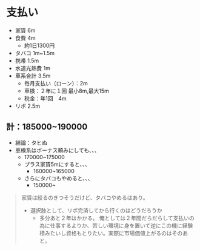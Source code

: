 # 支払い
- 家賃 6m
- 食費 4m
  - 約1日1300円
- タバコ 1m~1.5m
- 携帯 1.5m
- 水道光熱費 1m
- 車系合計 3.5m
  - 毎月支払い（ローン）：2m
  - 車検：２年に１回 最小8m,最大15m
  - 税金：年1回　4m
- リボ 2.5m

## 計：185000~190000
- 結論：タヒぬ
- 車検系はボーナス頼みにしても、、、
    - 170000~175000
  - プラス家賃5mにすると、、、
    - 160000~165000
  - さらにタバコもやめると、、、
    - 150000~
> 家賃は絞るのきつそうだけど、タバコやめるはあり。
> - 選択肢として、リボ完済してから行くのはどうだろうか
>   - 多分あと２年はかかる。 俺としては２年間だらだらして支払いの為に仕事するよりか、苦しい環境に身を置いて逆にこの機に経験積みたいし資格もとりたい。実際に市場価値上がるのはそのあと。